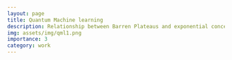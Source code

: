 ```yaml
---
layout: page
title: Quantum Machine learning
description: Relationship between Barren Plateaus and exponential concentration
img: assets/img/qml1.png
importance: 3
category: work
---
```

